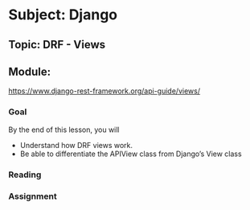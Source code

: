 # Subject: Django
## Topic: DRF - Views
## Module: 
<https://www.django-rest-framework.org/api-guide/views/>
### Goal
By the end of this lesson, you will
+ Understand how DRF views work.
+ Be able to differentiate the APIView class from Django’s View class
  
### Reading 

### Assignment
